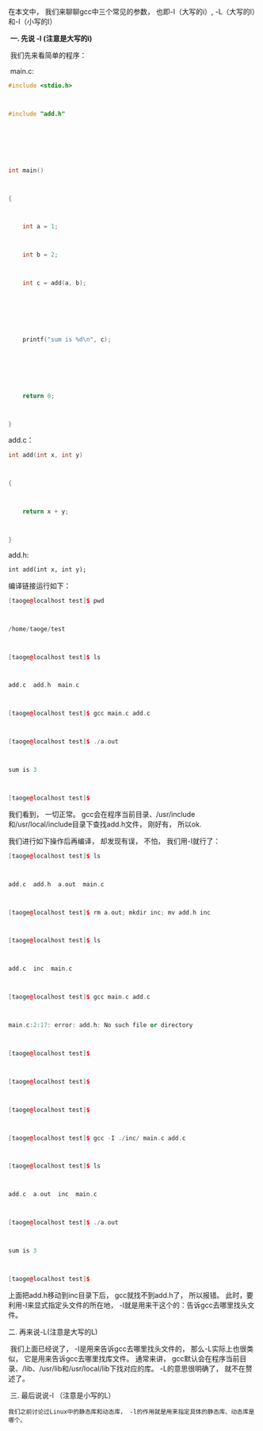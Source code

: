 在本文中， 我们来聊聊gcc中三个常见的参数， 也即-I（大写的i）, -L（大写的l）和-l（小写的l） 



​    **一. 先说 -I  (注意是大写的i)**

​    我们先来看简单的程序：

​    main.c:

```cpp
#include <stdio.h>  



#include "add.h"  



  



int main()  



{  



    int a = 1;  



    int b = 2;  



    int c = add(a, b);  



  



    printf("sum is %d\n", c);  



  



    return 0;  



}  
```



add.c：



```cpp
int add(int x, int y)  



{  



    return x + y;  



}  
```


   add.h:





```html
int add(int x, int y);
```


 编译链接运行如下：





```cpp
[taoge@localhost test]$ pwd  



/home/taoge/test  



[taoge@localhost test]$ ls  



add.c  add.h  main.c  



[taoge@localhost test]$ gcc main.c add.c  



[taoge@localhost test]$ ./a.out   



sum is 3  



[taoge@localhost test]$   
```


我们看到， 一切正常。 gcc会在程序当前目录、/usr/include和/usr/local/include目录下查找add.h文件， 刚好有， 所以ok.





我们进行如下操作后再编译， 却发现有误， 不怕， 我们用-I就行了：



```cpp
[taoge@localhost test]$ ls  



add.c  add.h  a.out  main.c  



[taoge@localhost test]$ rm a.out; mkdir inc; mv add.h inc  



[taoge@localhost test]$ ls  



add.c  inc  main.c  



[taoge@localhost test]$ gcc main.c add.c  



main.c:2:17: error: add.h: No such file or directory  



[taoge@localhost test]$   



[taoge@localhost test]$   



[taoge@localhost test]$   



[taoge@localhost test]$ gcc -I ./inc/ main.c add.c   



[taoge@localhost test]$ ls  



add.c  a.out  inc  main.c  



[taoge@localhost test]$ ./a.out   



sum is 3  



[taoge@localhost test]$   
```


上面把add.h移动到inc目录下后， gcc就找不到add.h了， 所以报错。 此时，要利用-I来显式指定头文件的所在地，  -I就是用来干这个的：告诉gcc去哪里找头文件。





二. 再来说-L(注意是大写的L)

​    我们上面已经说了， -I是用来告诉gcc去哪里找头文件的， 那么-L实际上也很类似， 它是用来告诉gcc去哪里找库文件。 通常来讲， gcc默认会在程序当前目录、/lib、/usr/lib和/usr/local/lib下找对应的库。 -L的意思很明确了， 就不在赘述了。

​    三. 最后说说-l （注意是小写的L）


    我们之前讨论过Linux中的静态库和动态库， -l的作用就是用来指定具体的静态库、动态库是哪个。 
